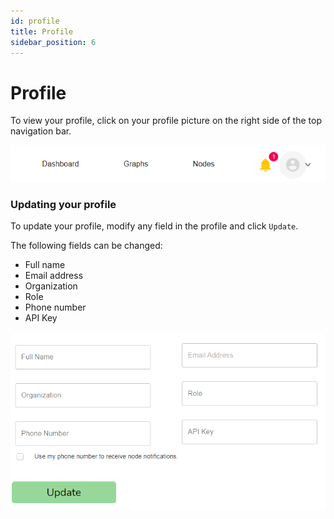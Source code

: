 ```yaml
---
id: profile
title: Profile
sidebar_position: 6
---
```


# Profile

To view your profile, click on your profile picture on the right side of the top navigation bar. 

![navbar](/img/profile/navbar.png)

### Updating your profile

To update your profile, modify any field in the profile and click `Update`.

The following fields can be changed:
* Full name
* Email address
* Organization
* Role
* Phone number
* API Key

![fields](/img/profile/fields.png)